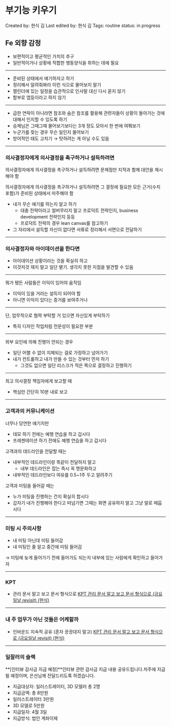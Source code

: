 # 부기능 키우기

Created by: 현식 김
Last edited by: 현식 김
Tags: routine
status: in progress

## Fe 외향 감정

- 보편적이고 평균적인 가치의 추구
- 일반적이거나 상황에 적합한 행동양식을 취하는 데에 필요

---

- 준비된 상태에서 얘기하자고 하기
- 정리해서 알려줘봐라 이런 식으로 물어보지 말기
- 캘린더에 있는 일정을 습관적으로 인사말 대신 다시 묻지 않기
- 함부로 앱등이라고 하지 않기

---

- 급한 연락이 아니라면 참조와 숨은 참조를 활용해 관련자들이 상황이 돌아가는 것에 대해서 인지할 수 있도록 하기
- 승제님은 그때그때 물어보기보다는 3개 정도 모아서 한 번에 여쭤보기
- 누군가를 찾는 경우 무슨 일인지 물어보기
- 방어적인 태도 고치기 → 탓하려는 게 아닐 수도 있음

---

### 의사결정자에게 의사결정을 촉구하거나 설득하려면

의사결정자에게 의사결정을 촉구하거나 설득하려면 문제점만 지적과 함께 대안을 제시해야 함

의사결정자에게 의사결정을 촉구하거나 설득하려면 그 결정에 필요한 모든 근거(수치 포함)가 준비된 상태에서 마주해야 함

- 내가 무슨 얘기를 하는지 알고 하기
    - 대충 전략이라고 얼버무리지 말고 프로덕트 전략인지, business development 전략인지 등등
    - 프로덕트 전략의 경우 lean canvas를 참고하기
- 그 자리에서 설득할 자신이 없다면 서류로 정리해서 서면으로 전달하기

---

### 의사결정자와 아이데이션을 한다면

- 아이데이션 상황이라는 것을 확실히 하고
- 이것저것 재지 말고 일단 뱉기. 생각지 못한 지점을 발견할 수 있음

---

뭐가 됐든 사람들은 이익이 있어야 움직임

- 이익이 있을 거라는 설득이 되어야 함
- 아니면 이익이 있다는 증거를 보여주거나

---

단, 업무적으로 협력 부탁할 거 있으면 자신있게 부탁하기

- 특히 디자인 작업처럼 전문성이 필요한 부분

---

외부 요인에 의해 진행이 안되는 경우 

- 일단 어쩔 수 없이 지체되는 걸로 가정하고 넘어가기
- 내가 컨트롤하고 내가 만들 수 있는 것부터 먼저 하기
    - 그것도 없으면 일단 리스크가 적은 쪽으로 결정하고 진행하기

---

최고 의사결정 책임자에게 보고할 때

- 핵심만 간단히 10분 내로 보고

---

### 고객과의 커뮤니케이션

너무나 당연한 얘기지만

- 데모 하기 전에는 예행 연습을 하고 갑시다
- 프레젠테이션 하기 전에도 예행 연습을 하고 갑시다

고객과의 데드라인을 전달할 때는

- 내부적인 데드라인이랑 똑같이 전달하지 말고
    - 내부 데드라인은 잡는 즉시 꼭 명문화하고
- 내부적인 데드라인보다 여유를 0.5~1주 두고 알려주기

고객과 미팅을 들어갈 때는

- 누가 미팅을 진행하는 건지 확실히 합시다
- 갑자기 내가 진행해야 한다고 떠넘기면 그때는 화면 공유하지 말고 그냥 말로 떼웁시다

---

### 미팅 시 주의사항

- 내 미팅 아닌데 미팅 들어감
- 내 미팅인 줄 알고 중간에 미팅 들어감

→ 미팅에 늦게 들어가기 전에 들어가도 되는지 내부에 있는 사람에게 확인하고 들어가자

---

### KPT

- 관리 문서 말고 보고 문서 형식으로 [KPT 관리 문서 말고 보고 문서 형식으로 (금요일날 revisit) (현식)](20230605%207a31de34786b446289f648478a3c18cf.md)

---

### 내 주 업무가 아닌 것들은 어케할까

- 인바운드 지속적 공유 (혼자 끙끙대지 말고) [KPT 관리 문서 말고 보고 문서 형식으로 (금요일날 revisit) (현식)](20230605%207a31de34786b446289f648478a3c18cf.md)

---

### 일잘러의 슬랙

**[인터뷰 감사금 지급 예정]**인터뷰 관련 감사금 지급 내용 공유드립니다.차주에 지급될 예정이며, 은선님께 전달드리도록 하겠습니다.

- 지급대상자: 일러스트레이터, 3D 모델러 총 2명
- 지급금액: 총 8만원
- 일러스트레이터 3만원
- 3D 모델로 5만원
- 지급일자: 4월 3일
- 지급방식: 법인 계좌이체